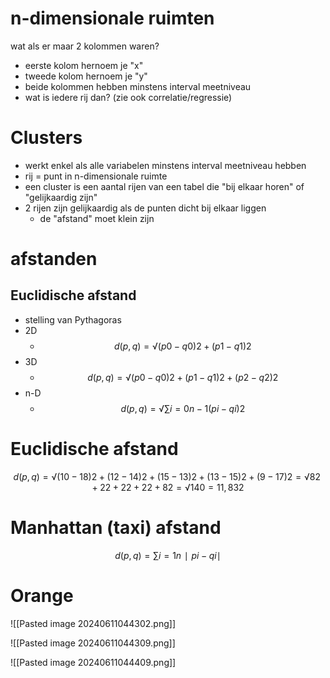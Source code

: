 # n-dimensionale ruimten

wat als er maar 2 kolommen waren?
- eerste kolom hernoem je "x"
- tweede kolom hernoem je "y"
- beide kolommen hebben minstens interval meetniveau
-  wat is iedere rij dan? (zie ook correlatie/regressie)

# Clusters
- werkt enkel als alle variabelen minstens interval meetniveau hebben
- rij = punt in n-dimensionale ruimte
- een cluster is een aantal rijen van een tabel die "bij elkaar horen" of "gelijkaardig zijn"
- 2 rijen zijn gelijkaardig als de punten dicht bij elkaar liggen
	- de "afstand" moet klein zijn
# afstanden 
## Euclidische afstand
- stelling van Pythagoras
- 2D
	- $$ d( p , q)=√( p0−q0 ) 2 +( p1−q1 ) 2$$
- 3D 
	- $$ d( p , q)=√( p0−q0 ) 2 +( p1−q1 ) 2 +( p2−q2 ) 2$$
- n-D
	- $$ d( p , q)=√∑ i=0 n−1 ( pi−qi ) 2$$

# Euclidische afstand
$$ d ( p , q)=√(10−18) 2 +(12−14) 2 +(15−13) 2 +(13−15) 2 +(9−17) 2 =√8 2 + 2 2 + 2 2 + 2 2 + 8 2 =√140=11,832 $$

# Manhattan (taxi) afstand
$$ d ( p , q)=∑ i=1 n ∣pi−qi ∣ $$
# Orange

![[Pasted image 20240611044302.png]]

![[Pasted image 20240611044309.png]]

![[Pasted image 20240611044409.png]]

